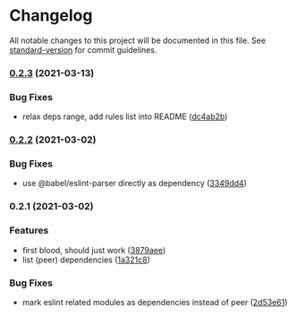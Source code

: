 # Changelog

All notable changes to this project will be documented in this file. See [standard-version](https://github.com/conventional-changelog/standard-version) for commit guidelines.

### [0.2.3](https://github.com/rx-ts/eslint-plugin-sonar/compare/v0.2.2...v0.2.3) (2021-03-13)


### Bug Fixes

* relax deps range, add rules list into README ([dc4ab2b](https://github.com/rx-ts/eslint-plugin-sonar/commit/dc4ab2b50c3841ed129f1e77d31d3369d998137f))

### [0.2.2](https://github.com/rx-ts/eslint-plugin-sonar/compare/v0.2.1...v0.2.2) (2021-03-02)


### Bug Fixes

* use @babel/eslint-parser directly as dependency ([3349dd4](https://github.com/rx-ts/eslint-plugin-sonar/commit/3349dd424444b0a5b44d9ed33498c34f236b74d0))

### 0.2.1 (2021-03-02)


### Features

* first blood, should just work ([3879aee](https://github.com/rx-ts/eslint-plugin-sonar/commit/3879aeebfabd6d8b2245b80e331c93663d00df8e))
* list (peer) dependencies ([1a321c8](https://github.com/rx-ts/eslint-plugin-sonar/commit/1a321c833674570c57d53474371573c4d6dcece6))


### Bug Fixes

* mark eslint related modules as dependencies instead of peer ([2d53e61](https://github.com/rx-ts/eslint-plugin-sonar/commit/2d53e61800006543c216f8586871f2beae6d78f0))
